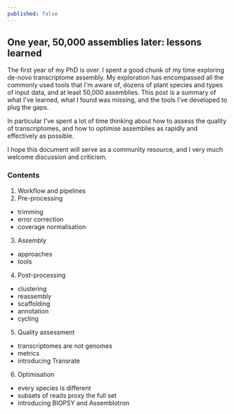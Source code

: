 ```yaml
---
published: false
---
```


## One year, 50,000 assemblies later: lessons learned

The first year of my PhD is over. I spent a good chunk of my time exploring de-novo transcriptome assembly. My exploration has encompassed all the commonly used tools that I'm aware of, dozens of plant species and types of input data, and at least 50,000 assemblies. This post is a summary of what I've learned, what I found was missing, and the tools I've developed to plug the gaps.

In particular I've spent a lot of time thinking about how to assess the quality of transcriptomes, and how to optimise assemblies as rapidly and effectively as possible.

I hope this document will serve as a community resource, and I very much welcome discussion and criticism.

### Contents

1. Workflow and pipelines
2. Pre-processing
 - trimming
 - error correction
 - coverage normalisation
3. Assembly
 - approaches
 - tools
4. Post-processing
 - clustering
 - reassembly
 - scaffolding
 - annotation
 - cycling
5. Quality assessment
 - transcriptomes are not genomes
 - metrics
 - introducing Transrate
6. Optimisation
 - every species is different
 - subsets of reads proxy the full set
 - introducing BIOPSY and Assemblotron